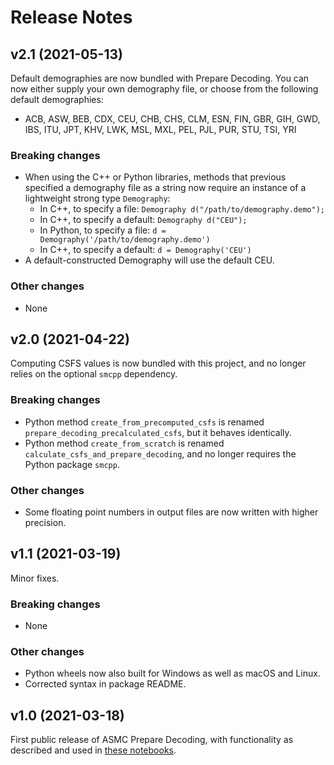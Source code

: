# Release Notes

## v2.1 (2021-05-13)

Default demographies are now bundled with Prepare Decoding.
You can now either supply your own demography file, or choose from the following default demographies:
- ACB, ASW, BEB, CDX, CEU, CHB, CHS, CLM, ESN, FIN, GBR, GIH, GWD, IBS, ITU, JPT, KHV, LWK, MSL, MXL, PEL, PJL, PUR, STU, TSI, YRI

### Breaking changes

- When using the C++ or Python libraries, methods that previous specified a demography file as a string now require an instance of a lightweight strong type `Demography`:
  - In C++, to specify a file: `Demography d("/path/to/demography.demo");`
  - In C++, to specify a default: `Demography d("CEU");`
  - In Python, to specify a file: `d = Demography('/path/to/demography.demo')`
  - In C++, to specify a default: `d = Demography('CEU')`
- A default-constructed Demography will use the default CEU.

### Other changes

- None

## v2.0 (2021-04-22)

Computing CSFS values is now bundled with this project, and no longer relies on the optional `smcpp` dependency.

### Breaking changes

- Python method `create_from_precomputed_csfs` is renamed `prepare_decoding_precalculated_csfs`, but it behaves identically.
- Python method `create_from_scratch` is renamed `calculate_csfs_and_prepare_decoding`, and no longer requires the Python package `smcpp`.

### Other changes

- Some floating point numbers in output files are now written with higher precision.

## v1.1 (2021-03-19)

Minor fixes.

### Breaking changes

- None

### Other changes

- Python wheels now also built for Windows as well as macOS and Linux.
- Corrected syntax in package README.

## v1.0 (2021-03-18)

First public release of ASMC Prepare Decoding, with functionality as described and used in [these notebooks](https://github.com/PalamaraLab/PrepareDecoding/tree/master/notebooks).